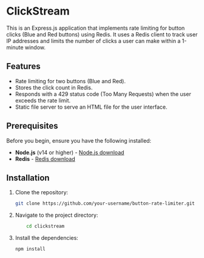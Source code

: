 # ClickStream

This is an Express.js application that implements rate limiting for button clicks (Blue and Red buttons) using Redis. It uses a Redis client to track user IP addresses and limits the number of clicks a user can make within a 1-minute window.

## Features

- Rate limiting for two buttons (Blue and Red).
- Stores the click count in Redis.
- Responds with a 429 status code (Too Many Requests) when the user exceeds the rate limit.
- Static file server to serve an HTML file for the user interface.

## Prerequisites

Before you begin, ensure you have the following installed:

- **Node.js** (v14 or higher) - [Node.js download](https://nodejs.org/)
- **Redis** - [Redis download](https://redis.io/download)

## Installation

1. Clone the repository:

   ```bash
   git clone https://github.com/your-username/button-rate-limiter.git

   ```

2. Navigate to the project directory:

   ```bash
       cd clickstream

   ```

3. Install the dependencies:
   ```
   npm install
   ```

